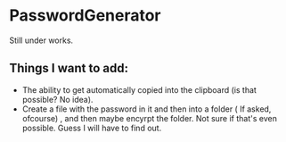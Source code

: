 # PasswordGenerator
 Still under works.

## Things I want to add:
* The ability to get automatically copied into the clipboard (is that possible? No idea).
* Create a file with the password in it and then into a folder ( If asked, ofcourse) , and then maybe encyrpt the folder.
  Not sure if that's even possible. Guess I will have to find out.

